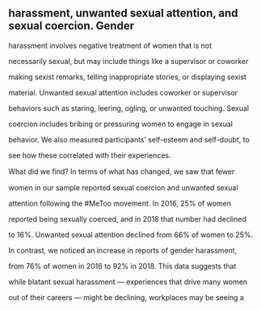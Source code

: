 ## harassment, unwanted sexual attention, and sexual coercion. Gender

harassment involves negative treatment of women that is not

necessarily sexual, but may include things like a supervisor or coworker

making sexist remarks, telling inappropriate stories, or displaying sexist

material. Unwanted sexual attention includes coworker or supervisor

behaviors such as staring, leering, ogling, or unwanted touching. Sexual

coercion includes bribing or pressuring women to engage in sexual

behavior. We also measured participants’ self-esteem and self-doubt, to

see how these correlated with their experiences.

What did we ﬁnd? In terms of what has changed, we saw that fewer

women in our sample reported sexual coercion and unwanted sexual

attention following the #MeToo movement. In 2016, 25% of women

reported being sexually coerced, and in 2018 that number had declined

to 16%. Unwanted sexual attention declined from 66% of women to 25%.

In contrast, we noticed an increase in reports of gender harassment,

from 76% of women in 2016 to 92% in 2018. This data suggests that

while blatant sexual harassment — experiences that drive many women

out of their careers — might be declining, workplaces may be seeing a